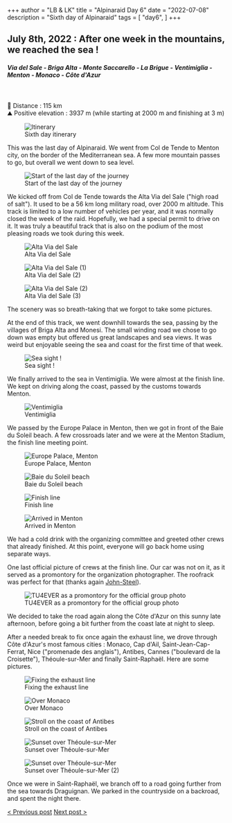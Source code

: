 +++
author = "LB & LK"
title = "Alpinaraid Day 6"
date = "2022-07-08"
description = "Sixth day of Alpinaraid"
tags = [
    "day6",
]
+++

## July 8th, 2022 : After one week in the mountains, we reached the sea !
##### Via del Sale - Briga Alta - Monte Saccarello - La Brigue - Ventimiglia - Menton - Monaco - Côte d'Azur
<br />

📏 Distance : 115 km<br />
⛰️ Positive elevation : 3937 m (while starting at 2000 m and finishing at 3 m)

<figure>
    <img loading="lazy" class="image-article" src="/images/day6/map6.jpg" alt="Itinerary">
    <figcaption class="figure-caption">Sixth day itinerary</figcaption>
</figure>

This was the last day of Alpinaraid. We went from Col de Tende to Menton city, on the border of the Mediterranean sea. A few more mountain passes to go, but overall we went down to sea level.

<figure>
    <img loading="lazy" class="image-article" src="/images/day6/J6_(2).jpg" alt="Start of the last day of the journey">
    <figcaption class="figure-caption">Start of the last day of the journey</figcaption>
</figure>

We kicked off from Col de Tende towards the Alta Via del Sale ("high road of salt"). It used to be a 56 km long military road, over 2000 m altitude. This track is limited to a low number of vehicles per year, and it was normally closed the week of the raid. Hopefully, we had a special permit to drive on it. It was truly a beautiful track that is also on the podium of the most pleasing roads we took during this week.

<figure>
    <img loading="lazy" class="image-article" src="/images/day6/IMG_0698.jpg" alt="Alta Via del Sale">
    <figcaption class="figure-caption">Alta Via del Sale</figcaption>
</figure>
<figure>
    <img loading="lazy" class="image-article" src="/images/day6/J6_(1).jpg" alt="Alta Via del Sale (1)">
    <figcaption class="figure-caption">Alta Via del Sale (2)</figcaption>
</figure>
<figure>
    <img loading="lazy" class="image-article" src="/images/day6/J6_(3).jpg" alt="Alta Via del Sale (2)">
    <figcaption class="figure-caption">Alta Via del Sale (3)</figcaption>
</figure>

The scenery was so breath-taking that we forgot to take some pictures.

At the end of this track, we went downhill towards the sea, passing by the villages of Briga Alta and Monesi. The small winding road we chose to go down was empty but offered us great landscapes and sea views. It was weird but enjoyable seeing the sea and coast for the first time of that week.

<figure>
    <img loading="lazy" class="image-article" src="/images/day6/IMG_0710.jpg" alt="Sea sight !">
    <figcaption class="figure-caption">Sea sight !</figcaption>
</figure>

We finally arrived to the sea in Ventimiglia. We were almost at the finish line. We kept on driving along the coast, passed by the customs towards Menton.

<figure>
    <img loading="lazy" class="image-article" src="/images/day6/IMG_0728.jpg" alt="Ventimiglia">
    <figcaption class="figure-caption">Ventimiglia</figcaption>
</figure>

We passed by the Europe Palace in Menton, then we got in front of the Baie du Soleil beach. A few crossroads later and we were at the Menton Stadium, the finish line meeting point.

<figure>
    <img loading="lazy" class="image-article" src="/images/day6/IMG_0748.jpg" alt="Europe Palace, Menton">
    <figcaption class="figure-caption">Europe Palace, Menton</figcaption>
</figure>
<figure>
    <img loading="lazy" class="image-article" src="/images/day6/IMG_0749.jpg" alt="Baie du Soleil beach">
    <figcaption class="figure-caption">Baie du Soleil beach</figcaption>
</figure>
<figure>
    <img loading="lazy" class="image-article" src="/images/day6/IMG_0734.jpg" alt="Finish line">
    <figcaption class="figure-caption">Finish line</figcaption>
</figure>
<figure>
    <img loading="lazy" class="image-article" src="/images/day6/IMG_0735.jpg" alt="Arrived in Menton">
    <figcaption class="figure-caption">Arrived in Menton</figcaption>
</figure>

We had a cold drink with the organizing committee and greeted other crews that already finished. At this point, everyone will go back home using separate ways.

One last official picture of crews at the finish line. Our car was not on it, as it served as a promontory for the organization photographer. The roofrack was perfect for that (thanks again <a class="anchor-link" target="_blank" class="link" href="https://john-steel.com/en/">John-Steel</a>).

<figure>
    <img loading="lazy" class="image-article" src="/images/day6/IMG_0736.jpg" alt="TU4EVER as a promontory for the official group photo">
    <figcaption class="figure-caption">TU4EVER as a promontory for the official group photo</figcaption>
</figure>

We decided to take the road again along the Côte d'Azur on this sunny late afternoon, before going a bit further from the coast late at night to sleep.

After a needed break to fix once again the exhaust line, we drove through Côte d'Azur's most famous cities : Monaco, Cap d'Ail, Saint-Jean-Cap-Ferrat, Nice ("promenade des anglais"), Antibes, Cannes ("boulevard de la Croisette"), Théoule-sur-Mer and finally Saint-Raphaël. Here are some pictures.

<figure>
    <img loading="lazy" class="image-article" src="/images/day6/IMG_0739.jpg" alt="Fixing the exhaust line">
    <figcaption class="figure-caption">Fixing the exhaust line</figcaption>
</figure>
<figure>
    <img loading="lazy" class="image-article" src="/images/day6/IMG_0740.jpg" alt="Over Monaco">
    <figcaption class="figure-caption">Over Monaco</figcaption>
</figure>
<figure>
    <img loading="lazy" class="image-article" src="/images/day6/IMG_0750.jpg" alt="Stroll on the coast of Antibes">
    <figcaption class="figure-caption">Stroll on the coast of Antibes</figcaption>
</figure>
<figure>
    <img loading="lazy" class="image-article" src="/images/day6/IMG_0746.jpg" alt="Sunset over Théoule-sur-Mer">
    <figcaption class="figure-caption">Sunset over Théoule-sur-Mer</figcaption>
</figure>
<figure>
    <img loading="lazy" class="image-article" src="/images/day6/IMG_0747.jpg" alt="Sunset over Théoule-sur-Mer">
    <figcaption class="figure-caption">Sunset over Théoule-sur-Mer (2)</figcaption>
</figure>

Once we were in Saint-Raphaël, we branch off to a road going further from the sea towards Draguignan. We parked in the countryside on a backroad, and spent the night there.

<div class="alpinaraid-articles-redirect">
    <span>
        <a href="/en/alpina/day5" class="button fit">< Previous post</a>
        <a href="/en/alpina/day7" class="button fit">Next post ></a>
    </span>
</div>